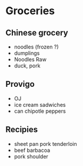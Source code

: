 # Groceries

## Chinese grocery

- noodles (frozen ?)
- dumplings
- Noodles Raw
- duck, pork

## Provigo

- OJ
- ice cream sadwiches
- can chipotle peppers

## Recipies

- sheet pan pork tenderloin
- beef barbacoa
- pork shoulder
